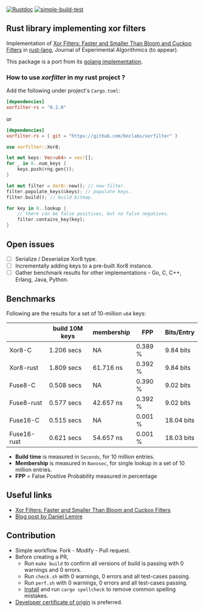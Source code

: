 [![Rustdoc](https://img.shields.io/badge/rustdoc-hosted-blue.svg)](https://docs.rs/xorfilter-rs)
[![simple-build-test](https://github.com/bnclabs/xorfilter/actions/workflows/simple-build-test.yml/badge.svg)](https://github.com/bnclabs/xorfilter/actions/workflows/simple-build-test.yml)

Rust library implementing xor filters
-------------------------------------

Implementation of [Xor Filters: Faster and Smaller Than Bloom and Cuckoo Filters](https://arxiv.org/abs/1912.08258)
in [rust-lang](https://www.rust-lang.org/), Journal of Experimental Algorithmics (to appear).

This package is a port from its [golang implementation](https://github.com/FastFilter/xorfilter).

### How to use _xorfilter_ in my rust project ?

Add the following under project's `Cargo.toml`:

```toml
[dependencies]
xorfilter-rs = "0.2.0"
```

or

```toml
[dependencies]
xorfilter-rs = { git = "https://github.com/bnclabs/xorfilter" }
```

```rust
use xorfilter::Xor8;

let mut keys: Vec<u64> = vec![];
for _ in 0..num_keys {
    keys.push(rng.gen());
}

let mut filter = Xor8::new(); // new filter.
filter.populate_keys(&keys); // populate keys.
filter.build(); // build bitmap.

for key in 0..lookup {
    // there can be false positives, but no false negatives.
    filter.contains_key(key);
}
```

Open issues
-----------

* [ ] Serialize / Deserialize Xor8 type.
* [ ] Incrementally adding keys to a pre-built Xor8 instance.
* [ ] Gather benchmark results for other implementations - Go, C, C++, Erlang, Java, Python.

Benchmarks
----------

Following are the results for a set of 10-million `u64` keys:

|             |  build 10M keys |  membership |   FPP   |  Bits/Entry |
|-------------|-----------------|-------------|---------|-------------|
| Xor8-C      |   1.206 secs    |    NA       | 0.389 % |  9.84 bits  |
| Xor8-rust   |   1.809 secs    | 61.716 ns   | 0.392 % |  9.84 bits  |
| Fuse8-C     |   0.508 secs    |    NA       | 0.390 % |  9.02 bits  |
| Fuse8-rust  |   0.577 secs    | 42.657 ns   | 0.392 % |  9.02 bits  |
| Fuse16-C    |   0.515 secs    |    NA       | 0.001 % | 18.04 bits  |
| Fuse16-rust |   0.621 secs    | 54.657 ns   | 0.001 % | 18.03 bits  |

* **Build time** is measured in `Seconds`, for 10 million entries.
* **Membership** is measured in `Nanosec`, for single lookup in a set of 10 million entries.
* **FPP** = False Positive Probability measured in percentage

Useful links
------------

* [Xor Filters: Faster and Smaller Than Bloom and Cuckoo Filters](https://arxiv.org/abs/1912.08258)
* [Blog post by Daniel Lemire](https://lemire.me/blog/2019/12/19/xor-filters-faster-and-smaller-than-bloom-filters/)


Contribution
------------

* Simple workflow. Fork - Modify - Pull request.
* Before creating a PR,
  * Run `make build` to confirm all versions of build is passing with
    0 warnings and 0 errors.
  * Run `check.sh` with 0 warnings, 0 errors and all test-cases passing.
  * Run `perf.sh` with 0 warnings, 0 errors and all test-cases passing.
  * [Install][spellcheck] and run `cargo spellcheck` to remove common spelling mistakes.
* [Developer certificate of origin][dco] is preferred.

[dco]: https://developercertificate.org/
[spellcheck]: https://github.com/drahnr/cargo-spellcheck
